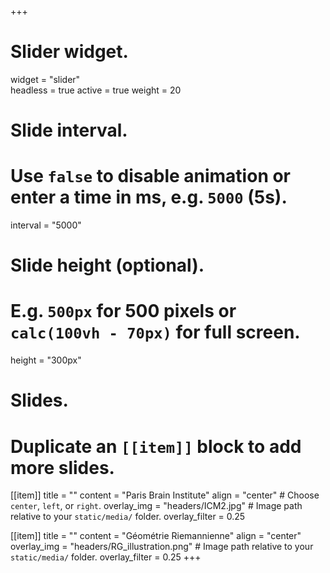 +++
# Slider widget.
widget = "slider"  
headless = true 
active = true
weight = 20 

# Slide interval.
# Use `false` to disable animation or enter a time in ms, e.g. `5000` (5s).
interval = "5000"

# Slide height (optional).
# E.g. `500px` for 500 pixels or `calc(100vh - 70px)` for full screen.
height = "300px"

# Slides.
# Duplicate an `[[item]]` block to add more slides.
[[item]]
  title = ""
  content = "Paris Brain Institute"
  align = "center"  # Choose `center`, `left`, or `right`.
  overlay_img = "headers/ICM2.jpg"  # Image path relative to your `static/media/` folder.
  overlay_filter = 0.25

[[item]]
  title = ""
  content = "Géométrie Riemannienne"
  align = "center"
  overlay_img = "headers/RG_illustration.png"  # Image path relative to your `static/media/` folder.
  overlay_filter = 0.25
+++

